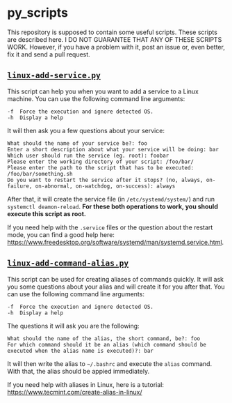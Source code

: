 <!--
Author: Gabriel Heinzer (dev@gabrielheinzer.ch)
README.md (c) 2021
Desc: README.md for gheinzer/py_scripts
Created:  2021-12-01T18:50:09.813Z
Modified: 2021-12-01T20:09:18.914Z
-->

# py_scripts

This repository is supposed to contain some useful scripts. These scripts are described here. I DO NOT GUARANTEE THAT ANY OF THESE SCRIPTS WORK. However, if you have a problem with it, post an issue or, even better, fix it and send a pull request.

## [`linux-add-service.py`](../blob/master/linux-add-service.py)

This script can help you when you want to add a service to a Linux machine.
You can use the following command line arguments:

```
-f  Force the execution and ignore detected OS.
-h  Display a help
```

It will then ask you a few questions about your service:

```
What should the name of your service be?: foo
Enter a short description about what your service will be doing: bar
Which user should run the service (eg. root): foobar
Please enter the working directory of your script: /foo/bar/
Please enter the path to the script that has to be executed: /foo/bar/something.sh
Do you want to restart the service after it stops? (no, always, on-failure, on-abnormal, on-watchdog, on-success): always
```

After that, it will create the service file (in `/etc/systemd/system/`) and
run `systemctl deamon-reload`. **For these both operations to work, you should execute this script as root.**

If you need help with the `.service` files or the question about the restart mode, you can find a good help here: https://www.freedesktop.org/software/systemd/man/systemd.service.html.

## [`linux-add-command-alias.py`](../blob/master/linux-add-command-alias.py)

This script can be used for creating aliases of commands quickly. It will ask you some questions about your alias and will create it for you after that. You can use the following command line arguments:

```
-f  Force the execution and ignore detected OS.
-h  Display a help
```

The questions it will ask you are the following:

```
What should the name of the alias, the short command, be?: foo
For which command should it be an alias (which command should be executed when the alias name is executed)?: bar
```

It will then write the alias to `~/.bashrc` and execute the `alias` command. With that, the alias should be appied immediately.

If you need help with aliases in Linux, here is a tutorial: https://www.tecmint.com/create-alias-in-linux/
